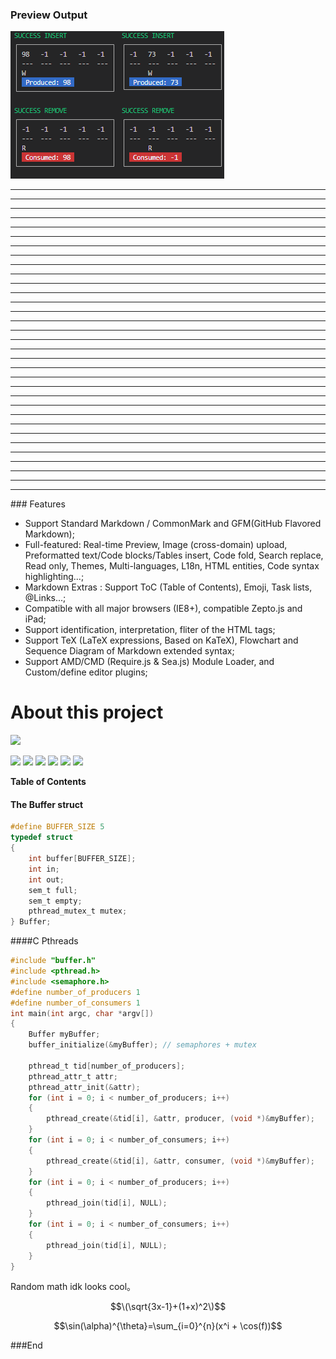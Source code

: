 ### Preview Output
![](coutput.png)
<hr>
<hr>
<hr>
<hr>
<hr>
<hr>
<hr>
<hr>
<hr>
<hr>
<hr>
<hr>
<hr>
<hr>
<hr>
<hr>
<hr>
<hr>
<hr>
<hr>
<hr>
<hr>
<hr>
<hr>
<hr>
<hr>
<hr>
<hr>
<hr>
<hr>
<hr>
<hr>
<hr>
### Features

- Support Standard Markdown / CommonMark and GFM(GitHub Flavored Markdown);
- Full-featured: Real-time Preview, Image (cross-domain) upload, Preformatted text/Code blocks/Tables insert, Code fold, Search replace, Read only, Themes, Multi-languages, L18n, HTML entities, Code syntax highlighting...;
- Markdown Extras : Support ToC (Table of Contents), Emoji, Task lists, @Links...;
- Compatible with all major browsers (IE8+), compatible Zepto.js and iPad;
- Support identification, interpretation, fliter of the HTML tags;
- Support TeX (LaTeX expressions, Based on KaTeX), Flowchart and Sequence Diagram of Markdown extended syntax;
- Support AMD/CMD (Require.js & Sea.js) Module Loader, and Custom/define editor plugins;

# About this project

![](https://github.com/pandao/editor.md/blob/master/images/loading@3x.gif?raw=true)

![](https://img.shields.io/github/stars/joshdejeu/CSC360-Project-4.svg) ![](https://img.shields.io/github/forks/joshdejeu/CSC360-Project-4.svg) ![](https://img.shields.io/github/tag/joshdejeu/CSC360-Project-4.svg) ![](https://img.shields.io/github/release/joshdejeu/CSC360-Project-4.svg) ![](https://img.shields.io/github/issues/joshdejeu/CSC360-Project-4.svg) ![](https://img.shields.io/bower/v/editor.md.svg)


**Table of Contents**

#### The Buffer struct

```h
#define BUFFER_SIZE 5
typedef struct
{
    int buffer[BUFFER_SIZE];
    int in;
    int out;
    sem_t full;
    sem_t empty;
    pthread_mutex_t mutex;
} Buffer;
```

####C Pthreads

```c
#include "buffer.h"
#include <pthread.h>
#include <semaphore.h>
#define number_of_producers 1
#define number_of_consumers 1
int main(int argc, char *argv[])
{
    Buffer myBuffer;
    buffer_initialize(&myBuffer); // semaphores + mutex

    pthread_t tid[number_of_producers];
    pthread_attr_t attr;
    pthread_attr_init(&attr);
    for (int i = 0; i < number_of_producers; i++)
    {
        pthread_create(&tid[i], &attr, producer, (void *)&myBuffer);
    }
    for (int i = 0; i < number_of_consumers; i++)
    {
        pthread_create(&tid[i], &attr, consumer, (void *)&myBuffer);
    }
    for (int i = 0; i < number_of_producers; i++)
    {
        pthread_join(tid[i], NULL);
    }
    for (int i = 0; i < number_of_consumers; i++)
    {
        pthread_join(tid[i], NULL);
    }
}
```


Random math idk looks cool。

$$\(\sqrt{3x-1}+(1+x)^2\)$$
                    
$$\sin(\alpha)^{\theta}=\sum_{i=0}^{n}(x^i + \cos(f))$$
                
###End
